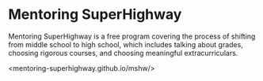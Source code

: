 # Mentoring SuperHighway
Mentoring SuperHighway is a free program covering the process of shifting from middle school to high school, which includes talking about grades, choosing rigorous courses, and choosing meaningful extracurriculars.

<mentoring-superhighway.github.io/mshw/>

